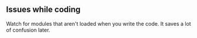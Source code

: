 

## Issues while coding

Watch for modules that aren't loaded when you write the code. It saves a lot of confusion later.